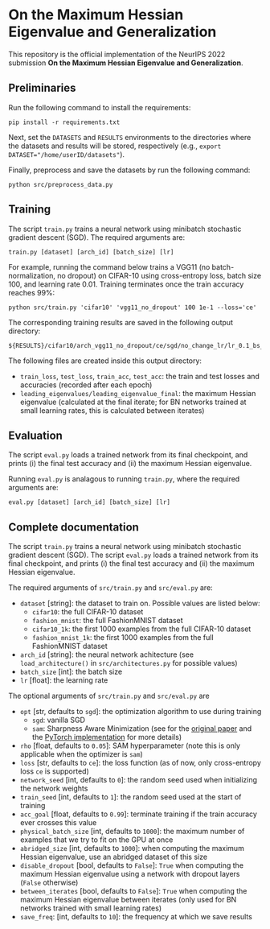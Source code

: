 # On the Maximum Hessian Eigenvalue and Generalization

This repository is the official implementation of the NeurIPS 2022 submission **On the Maximum Hessian Eigenvalue and Generalization**.

## Preliminaries
Run the following command to install the requirements:
```setup
pip install -r requirements.txt
```
Next, set the `DATASETS` and `RESULTS` environments to the directories where the datasets and results will be stored, respectively (e.g., `export DATASET="/home/userID/datasets"`).

Finally, preprocess and save the datasets by run the following command:
```setup
python src/preprocess_data.py
```

## Training

The script `train.py` trains a neural network using minibatch stochastic gradient descent (SGD). 
The required arguments are:
```setup
train.py [dataset] [arch_id] [batch_size] [lr]
```


For example, running the command below trains a VGG11 (no batch-normalization, no dropout) on CIFAR-10 using cross-entropy loss, batch size 100, and learning rate 0.01. Training terminates once the train accuracy reaches 99%:
```setup
python src/train.py 'cifar10' 'vgg11_no_dropout' 100 1e-1 --loss='ce'
```

The corresponding training results are saved in the following output directory:
```setup
${RESULTS}/cifar10/arch_vgg11_no_dropout/ce/sgd/no_change_lr/lr_0.1_bs_100_0
```

The following files are created inside this output directory:
- `train_loss`, `test_loss`, `train_acc`, `test_acc`: the train and test losses and accuracies (recorded after each epoch)
- `leading_eigenvalues/leading_eigenvalue_final`: the maximum Hessian eigenvalue (calculated at the final iterate; for BN networks trained at small learning rates, this is calculated between iterates)

## Evaluation

The script `eval.py` loads a trained network from its final checkpoint, and prints (i) the final test accuracy and (ii) the maximum Hessian eigenvalue.

Running `eval.py` is analagous to running `train.py`, where the required arguments are:
```setup
eval.py [dataset] [arch_id] [batch_size] [lr]
```

## Complete documentation
The script `train.py` trains a neural network using minibatch stochastic gradient descent (SGD). 
The script `eval.py` loads a trained network from its final checkpoint, and prints (i) the final test accuracy and (ii) the maximum Hessian eigenvalue.

The required arguments of `src/train.py` and `src/eval.py` are:
- `dataset` [string]: the dataset to train on. Possible values are listed below:
  - `cifar10`: the full CIFAR-10 dataset
  - `fashion_mnist`: the full FashionMNIST dataset
  - `cifar10_1k`: the first 1000 examples from the full CIFAR-10 dataset
  - `fashion_mnist_1k`:  the first 1000 examples from the full FashionMNIST dataset
- `arch_id` [string]: the neural network achitecture  (see `load_architecture()` in `src/architectures.py` for possible values)
- `batch_size` [int]: the batch size
- `lr` [float]: the learning rate

The optional arguments of `src/train.py` and `src/eval.py` are
- `opt` [str, defaults to `sgd`]: the optimization algorithm to use during training
  - `sgd`: vanilla SGD
  - `sam`: Sharpness Aware Minimization (see for the [original paper](https://arxiv.org/abs/2010.01412) and the [PyTorch implementation](https://github.com/davda54/sam) for more details) 
- `rho` [float, defaults to `0.05`]: SAM hyperparameter (note this is only applicable when the optimizer is `sam`)
- `loss` [str, defaults to `ce`]: the loss function (as of now, only cross-entropy loss `ce` is supported)
- `network_seed` [int, defaults to `0`]: the random seed used when initializing the network weights
- `train_seed` [int, defaults to `1`]: the random seed used at the start of training
- `acc_goal` [float, defaults to `0.99`]: terminate training if the train accuracy ever crosses this value
- `physical_batch_size` [int, defaults to `1000`]: the maximum number of examples that we try to fit on the GPU at once
- `abridged_size` [int, defaults to `1000`]: when computing the maximum Hessian eigenvalue, use an abridged dataset of this size
- `disable_dropout` [bool, defaults to `False`]: `True` when computing the maximum Hessian eigenvalue using a network with dropout layers (`False` otherwise)
- `between_iterates` [bool, defaults to `False`]: `True` when computing the maximum Hessian eigenvalue between iterates (only used for BN networks trained with small learning rates)
- `save_freq`: [int, defaults to `10`]: the frequency at which we save results
